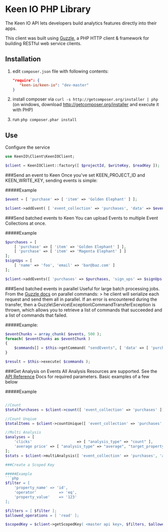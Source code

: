 Keen IO PHP Library
===================
The Keen IO API lets developers build analytics features directly into their apps.

This client was built using [Guzzle](http://guzzlephp.org/), a PHP HTTP client
& framework for building RESTful web service clients.

Installation
------------
  1. edit `composer.json` file with following contents:

     ```json
     "require": {
        "keen-io/keen-io": "dev-master"
     }
     ```
  2. install composer via `curl -s http://getcomposer.org/installer | php` (on windows, download
     http://getcomposer.org/installer and execute it with PHP)
  3. run `php composer.phar install`

Use
---
Configure the service
```php
use KeenIO\Client\KeenIOClient;

$client = KeenIOClient::factory([ $projectId, $writeKey, $readKey ]);

```

###Send an event to Keen
Once you've set KEEN_PROJECT_ID and KEEN_WRITE_KEY, sending events is simple:

#####Example
```php
$event = [ 'purchase' => [ 'item' => 'Golden Elephant' ] ];

$client->addEvent( [ 'event_collection' => 'purchases', 'data' => $event ] );
```

###Send batched events to Keen
You can upload Events to multiple Event Collections at once.

#####Example
```php
$purchases = [
	[ 'purchase' => [ 'item' => 'Golden Elephant' ] ],
	[ 'purchase' => [ 'item' => 'Magenta Elephant' ] ]
];
$signUps = [
	[ 'name' => 'foo', 'email' => 'bar@baz.com' ]
];

$client->addEvents([ 'purchases' => $purchases, 'sign_ups' => $signUps ]); 
```

###Send batched events in parallel
Useful for large batch processing jobs.  From the [Guzzle docs](http://guzzlephp.org/webservice-client/webservice-client.html#executing-commands-in-parallel) on parallel commands:
	> he client will serialize each request and send them all in parallel. If an error is encountered during the transfer, then a Guzzle\Service\Exception\CommandTransferException is thrown, which allows you to retrieve a list of commands that succeeded and a list of commands that failed.

#####Example:
```php
$eventChunks = array_chunk( $events, 500 );
foreach( $eventChunks as $eventChunk )
{
	$commands[] = $this->getCommand( "sendEvents", [ 'data' => [ 'purchases' => $eventChunk ] ] );
}

$result = $this->execute( $commands );
```

###Get Analysis on Events
All Analysis Resources are supported.  See the [API Reference](https://keen.io/docs/api/reference/) Docs for required parameters.
Basic examples of a few below

#####Example
```php

//Count
$totalPurchases = $client->count([ 'event_collection' => 'purchases' ]);

//Count Unqiue
$totalItems = $client->countUnique([ 'event_collection' => 'purchases', 'target_property' => 'purchase.item' ]);

//Multi Analysis
$analyses = [
	'clicks'					=> [ "analysis_type" => "count" ],
	'average price'	=> [ "analysis_type" => "average", "target_property" => "purchase.price" ]
];
$stats = $client->multiAnalysis([ 'event_collection' => 'purchases', 'analyses' => $analyses ]);

###Create a Scoped Key

#####Example
```php
$filter = [
	'property_name'	=> 'id', 
	'operator'			=> 'eq', 
	'property_value'	=> '123'
];

$filters = [ $filter ];
$allowed_operations = [ 'read' ];

$scopedKey = $client->getScopedKey( <master api key>, $filters, $allowed_operations );
```

